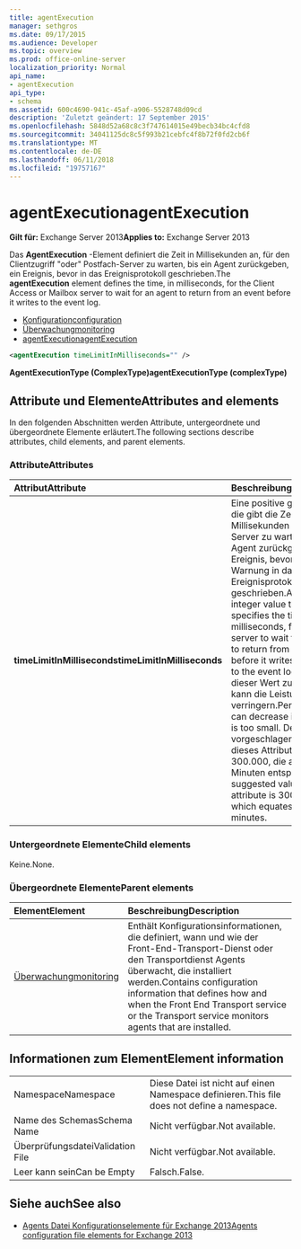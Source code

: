 ```yaml
---
title: agentExecution
manager: sethgros
ms.date: 09/17/2015
ms.audience: Developer
ms.topic: overview
ms.prod: office-online-server
localization_priority: Normal
api_name:
- agentExecution
api_type:
- schema
ms.assetid: 600c4690-941c-45af-a906-5528748d09cd
description: 'Zuletzt geändert: 17 September 2015'
ms.openlocfilehash: 5848d52a68c8c3f747614015e49becb34bc4cfd8
ms.sourcegitcommit: 34041125dc8c5f993b21cebfc4f8b72f0fd2cb6f
ms.translationtype: MT
ms.contentlocale: de-DE
ms.lasthandoff: 06/11/2018
ms.locfileid: "19757167"
---
```

# <a name="agentexecution"></a><span data-ttu-id="aa22a-103">agentExecution</span><span class="sxs-lookup"><span data-stu-id="aa22a-103">agentExecution</span></span>
  
<span data-ttu-id="aa22a-104">**Gilt für:** Exchange Server 2013</span><span class="sxs-lookup"><span data-stu-id="aa22a-104">**Applies to:** Exchange Server 2013</span></span> 
  
<span data-ttu-id="aa22a-105">Das **AgentExecution** -Element definiert die Zeit in Millisekunden an, für den Clientzugriff "oder" Postfach-Server zu warten, bis ein Agent zurückgeben, ein Ereignis, bevor in das Ereignisprotokoll geschrieben.</span><span class="sxs-lookup"><span data-stu-id="aa22a-105">The **agentExecution** element defines the time, in milliseconds, for the Client Access or Mailbox server to wait for an agent to return from an event before it writes to the event log.</span></span> 
  
- [<span data-ttu-id="aa22a-106">Konfiguration</span><span class="sxs-lookup"><span data-stu-id="aa22a-106">configuration</span></span>](configuration.md)  
- [<span data-ttu-id="aa22a-107">Überwachung</span><span class="sxs-lookup"><span data-stu-id="aa22a-107">monitoring</span></span>](monitoring.md)
- [<span data-ttu-id="aa22a-108">agentExecution</span><span class="sxs-lookup"><span data-stu-id="aa22a-108">agentExecution</span></span>](agentexecution.md)
  
```XML
<agentExecution timeLimitInMilliseconds="" />
```

<span data-ttu-id="aa22a-109">**AgentExecutionType (ComplexType)**</span><span class="sxs-lookup"><span data-stu-id="aa22a-109">**agentExecutionType (complexType)**</span></span>

## <a name="attributes-and-elements"></a><span data-ttu-id="aa22a-110">Attribute und Elemente</span><span class="sxs-lookup"><span data-stu-id="aa22a-110">Attributes and elements</span></span>

<span data-ttu-id="aa22a-111">In den folgenden Abschnitten werden Attribute, untergeordnete und übergeordnete Elemente erläutert.</span><span class="sxs-lookup"><span data-stu-id="aa22a-111">The following sections describe attributes, child elements, and parent elements.</span></span>
  
### <a name="attributes"></a><span data-ttu-id="aa22a-112">Attribute</span><span class="sxs-lookup"><span data-stu-id="aa22a-112">Attributes</span></span>

|<span data-ttu-id="aa22a-113">**Attribut**</span><span class="sxs-lookup"><span data-stu-id="aa22a-113">**Attribute**</span></span>|<span data-ttu-id="aa22a-114">**Beschreibung**</span><span class="sxs-lookup"><span data-stu-id="aa22a-114">**Description**</span></span>|
|:-----|:-----|
|<span data-ttu-id="aa22a-115">**timeLimitInMilliseconds**</span><span class="sxs-lookup"><span data-stu-id="aa22a-115">**timeLimitInMilliseconds**</span></span> <br/> |<span data-ttu-id="aa22a-116">Eine positive ganze Zahl, die gibt die Zeit in Millisekunden an, für den Server zu warten, bis ein Agent zurückgeben, ein Ereignis, bevor eine Warnung in das Ereignisprotokoll geschrieben.</span><span class="sxs-lookup"><span data-stu-id="aa22a-116">A positive integer value that specifies the time, in milliseconds, for the server to wait for an agent to return from an event before it writes a warning to the event log.</span></span> <span data-ttu-id="aa22a-117">Wenn dieser Wert zu klein ist, kann die Leistung verringern.</span><span class="sxs-lookup"><span data-stu-id="aa22a-117">Performance can decrease if this value is too small.</span></span> <span data-ttu-id="aa22a-118">Der vorgeschlagene Wert für dieses Attribut ist 300.000, die auf 5 Minuten entspricht.</span><span class="sxs-lookup"><span data-stu-id="aa22a-118">The suggested value for this attribute is 300,000, which equates to 5 minutes.</span></span>  <br/> |
   
### <a name="child-elements"></a><span data-ttu-id="aa22a-119">Untergeordnete Elemente</span><span class="sxs-lookup"><span data-stu-id="aa22a-119">Child elements</span></span>

<span data-ttu-id="aa22a-120">Keine.</span><span class="sxs-lookup"><span data-stu-id="aa22a-120">None.</span></span>
  
### <a name="parent-elements"></a><span data-ttu-id="aa22a-121">Übergeordnete Elemente</span><span class="sxs-lookup"><span data-stu-id="aa22a-121">Parent elements</span></span>

|<span data-ttu-id="aa22a-122">**Element**</span><span class="sxs-lookup"><span data-stu-id="aa22a-122">**Element**</span></span>|<span data-ttu-id="aa22a-123">**Beschreibung**</span><span class="sxs-lookup"><span data-stu-id="aa22a-123">**Description**</span></span>|
|:-----|:-----|
|[<span data-ttu-id="aa22a-124">Überwachung</span><span class="sxs-lookup"><span data-stu-id="aa22a-124">monitoring</span></span>](monitoring.md) <br/> |<span data-ttu-id="aa22a-125">Enthält Konfigurationsinformationen, die definiert, wann und wie der Front-End-Transport-Dienst oder den Transportdienst Agents überwacht, die installiert werden.</span><span class="sxs-lookup"><span data-stu-id="aa22a-125">Contains configuration information that defines how and when the Front End Transport service or the Transport service monitors agents that are installed.</span></span>  <br/> |
   
## <a name="element-information"></a><span data-ttu-id="aa22a-126">Informationen zum Element</span><span class="sxs-lookup"><span data-stu-id="aa22a-126">Element information</span></span>

|||
|:-----|:-----|
|<span data-ttu-id="aa22a-127">Namespace</span><span class="sxs-lookup"><span data-stu-id="aa22a-127">Namespace</span></span>  <br/> |<span data-ttu-id="aa22a-128">Diese Datei ist nicht auf einen Namespace definieren.</span><span class="sxs-lookup"><span data-stu-id="aa22a-128">This file does not define a namespace.</span></span>  <br/> |
|<span data-ttu-id="aa22a-129">Name des Schemas</span><span class="sxs-lookup"><span data-stu-id="aa22a-129">Schema Name</span></span>  <br/> |<span data-ttu-id="aa22a-130">Nicht verfügbar.</span><span class="sxs-lookup"><span data-stu-id="aa22a-130">Not available.</span></span>  <br/> |
|<span data-ttu-id="aa22a-131">Überprüfungsdatei</span><span class="sxs-lookup"><span data-stu-id="aa22a-131">Validation File</span></span>  <br/> |<span data-ttu-id="aa22a-132">Nicht verfügbar.</span><span class="sxs-lookup"><span data-stu-id="aa22a-132">Not available.</span></span>  <br/> |
|<span data-ttu-id="aa22a-133">Leer kann sein</span><span class="sxs-lookup"><span data-stu-id="aa22a-133">Can be Empty</span></span>  <br/> |<span data-ttu-id="aa22a-134">Falsch.</span><span class="sxs-lookup"><span data-stu-id="aa22a-134">False.</span></span>  <br/> |
   
## <a name="see-also"></a><span data-ttu-id="aa22a-135">Siehe auch</span><span class="sxs-lookup"><span data-stu-id="aa22a-135">See also</span></span>

- [<span data-ttu-id="aa22a-136">Agents Datei Konfigurationselemente für Exchange 2013</span><span class="sxs-lookup"><span data-stu-id="aa22a-136">Agents configuration file elements for Exchange 2013</span></span>](agents-configuration-file-elements-for-exchange-2013.md)

